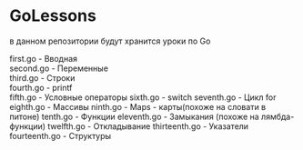 # GoLessons
 в данном репозитории будут хранится уроки по  Go
 
first.go - Вводная                                                                                                                              
second.go - Переменные                                                                                                                          
third.go - Строки                                                                                                                               
fourth.go - printf                                                                                                                              
fifth.go - Условные операторы
sixth.go - switch
seventh.go - Цикл for
eighth.go - Массивы 
ninth.go - Maps - карты(похоже на словати в питоне)
tenth.go - Функции
eleventh.go - Замыкания (похоже на лямбда-функции)
twelfth.go - Откладывание
thirteenth.go - Указатели
fourteenth.go - Структуры

